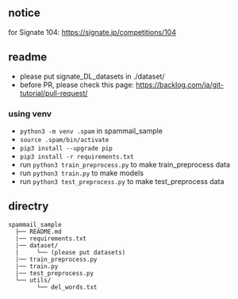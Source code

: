 ## notice

for Signate 104: https://signate.jp/competitions/104

## readme

- please put signate_DL_datasets in ./dataset/
- before PR, please check this page: https://backlog.com/ja/git-tutorial/pull-request/

### using venv

- `python3 -m venv .spam` in spammail_sample
- `source .spam/bin/activate`
- `pip3 install --upgrade pip`
- `pip3 install -r requirements.txt`
- run `python3 train_preprocess.py` to make train_preprocess data
- run `python3 train.py` to make models
- run `python3 test_preprocess.py` to make test_preprocess data

## directry

```
spammail_sample
  ├── README.md
  |── requirements.txt
  |── dataset/
  |     └── (please put datasets)
  |── train_preprocess.py
  |── train.py
  |── test_preprocess.py
  └── utils/
        └── del_words.txt
```
